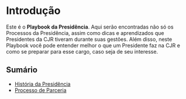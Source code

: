 # Introdução
Este é o **Playbook da Presidência**. Aqui serão encontradas não só os Processos da Presidência, assim como dicas e aprendizados que Presidentes da CJR tiveram durante suas gestões. Além disso, neste Playbook você pode entender melhor o que um Presidente faz na CJR e como se preparar para esse cargo, caso seja de seu interesse.

## Sumário
+ [História da Presidência](./historia.md)
+ [Processo de Parceria](./processo-parceria.md)